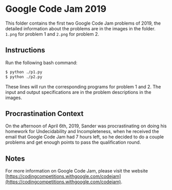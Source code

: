 # Google Code Jam 2019
This folder contains the first two Google Code Jam problems of 2019, the
detailed information about the problems are in the images in the folder.
`1.png` for problem 1 and `2.png` for problem 2.

## Instructions
Run the following bash command:
```bash
$ python ./p1.py
$ python ./p2.py
```
These lines will run the corresponding programs for problem 1 and 2. The input
and output specifications are in the problem descriptions in the images.

## Procrastination Context
On the afternoon of April 6th, 2019, Sander was procrastinating on doing his
homework for Undecidability and Incompleteness, when he received the email
that Google Code Jam had 7 hours left, so he decided to do a couple problems
and get enough points to pass the qualification round.

## Notes
For more information on Google Code Jam, please visit the website
[https://codingcompetitions.withgoogle.com/codejam](https://codingcompetitions.withgoogle.com/codejam).